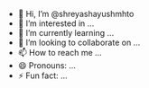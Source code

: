 - 👋 Hi, I’m @shreyashayushmhto
- 👀 I’m interested in ...
- 🌱 I’m currently learning ...
- 💞️ I’m looking to collaborate on ...
- 📫 How to reach me ...
- 😄 Pronouns: ...
- ⚡ Fun fact: ...

<!---
shreyashayushmhto/shreyashayushmhto is a ✨ special ✨ repository because its `README.md` (this file) appears on your GitHub profile.
You can click the Preview link to take a look at your changes.
--->
